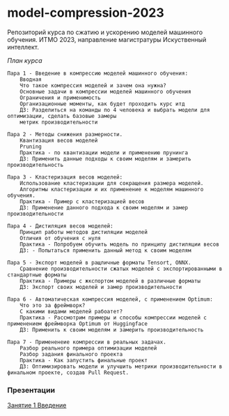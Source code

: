 # model-compression-2023
Репозиторий курса по сжатию и ускорению моделей машинного обучения.
ИТМО 2023, направление магистратуры Искуственный интеллект.

*План курса*

    Пара 1 - Введение в компрессию моделей машинного обучения: 
        Вводная
		Что такое компрессия моделей и зачем она нужна?
		Основные задачи в компрессии моделей машинного обучения
		Ограничения и применимость
		Организационные моменты, как будет проходить курс итд
        ДЗ: Разделиться на команды по 4 человека и выбрать модели для оптимизации, сделать базовые замеры
		метрик производительности

    Пара 2 - Методы снижения размерности.
		Квантизация весов моделей
		Pruning
        Практика - по квантизации модели и применению прунинга
        ДЗ: Применить данные подходы к своим моделям и замерить производительность

    Пара 3 - Кластеризация весов моделей:
		Использование кластеризации для сокращения размера моделей.
		Алгоритмы кластеризации и их применение к моделям машинного обучения.
        Практика - Пример с кластеризацией весов
        ДЗ: Применение данного подхода к своим моделям и замер производительности

    Пара 4 - Дистиляция весов моделей:
		Принцип работы методов дистиляции моделей
		Отличия от обучения с нуля
		Практика - Попробуем обучить модель по принципу дистиляции весов
        ДЗ: - Попытаться применить данный метод к своим моделям

    Пара 5 - Экспорт моделей в ращличные форматы Tensort, ONNX.
        Сравнение производительности сжатых моделей с экспортированными в стандартные форматы
        Практика - Примеры с жкспортом моделей в различные форматы
        ДЗ: Экспорт своих моделей и замер производительности

    Пара 6 - Автоматическая компрессия моделей, с применением Optimum:
        Что это за фреймворк?
		С какими видами моделей рабоатет?
        Практика - Рассмотрим примеры и способы компрессии моделей с применением фреймворка Optimum от Huggingface
        ДЗ: Применить к своим моделям и замерить производительность

    Пара 7 - Примененеие компрессии в реальных задачах.
        Разбор реального примера оптимизации моделей
		Разбор задания финального проекта
        Практика - Как запустить финальные проект
        ДЗ: Оптимизировать модели и улучшить метрики производительности в финальном проекте, создав Pull Request.

### Презентации
[Занятие 1 Введение](https://docs.google.com/presentation/d/1FVG4Fpbl6ffpzjHUzYq8z-jtBt9AE6wZUhxCcA7gxmE/edit#slide=id.g249d310d701_0_166)
